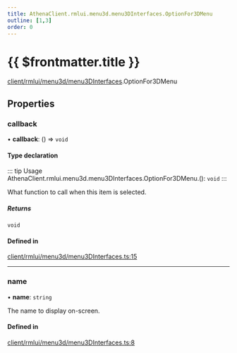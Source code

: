 ```yaml
---
title: AthenaClient.rmlui.menu3d.menu3DInterfaces.OptionFor3DMenu
outline: [1,3]
order: 0
---
```


# {{ $frontmatter.title }}


[client/rmlui/menu3d/menu3DInterfaces](../modules/client_rmlui_menu3d_menu3DInterfaces.md).OptionFor3DMenu

## Properties

### callback

• **callback**: () => `void`

#### Type declaration

::: tip Usage
AthenaClient.rmlui.menu3d.menu3DInterfaces.OptionFor3DMenu.(): `void`
:::

What function to call when this item is selected.

##### Returns

`void`

#### Defined in

[client/rmlui/menu3d/menu3DInterfaces.ts:15](https://github.com/Stuyk/altv-athena/blob/d2642d1/src/core/client/rmlui/menu3d/menu3DInterfaces.ts#L15)

___

### name

• **name**: `string`

The name to display on-screen.

#### Defined in

[client/rmlui/menu3d/menu3DInterfaces.ts:8](https://github.com/Stuyk/altv-athena/blob/d2642d1/src/core/client/rmlui/menu3d/menu3DInterfaces.ts#L8)
